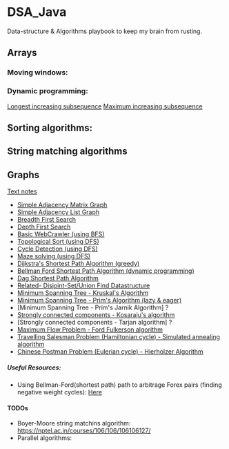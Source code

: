 # DSA_Java
Data-structure & Algorithms playbook to keep my brain from rusting.

## Arrays

### Moving windows:


### Dynamic programming:
[Longest increasing subsequence](src/com/tushar/dsa/dynamicProgramming/longest_increasing_subsequence/LongestIncreasingSubsequence.java)
[Maximum increasing subsequence](src/com/tushar/dsa/dynamicProgramming/maximum_sum_subsequence/MaximumIncreasingSubsequence.java)




## Sorting algorithms:

## String matching algorithms

## Graphs

[Text notes](GraphNotes.md)

* [Simple Adjacency Matrix Graph](src/com/tushar/dsa/graphs/core/simple/AdjacencyMatrixGraph.java)
* [Simple Adjacency List Graph](src/com/tushar/dsa/graphs/core/simple/AdjacencyMatrixGraph.java)
* [Breadth First Search](src/com/tushar/dsa/graphs/algorithms/traversal/BreadthFirstSearch.java) 
* [Depth First Search](src/com/tushar/dsa/graphs/algorithms/traversal/DepthFirstSearch.java)
* [Basic WebCrawler (using BFS)](src/com/tushar/dsa/graphs/algorithms/bfs_webcrawler/WebCrawler.java)
* [Topological Sort (using DFS)](src/com/tushar/dsa/graphs/algorithms/dfs_topologicalSort/TopologicalSorter.java)
* [Cycle Detection (using DFS)](src/com/tushar/dsa/graphs/algorithms/dfs_cycleDetection/CycleDetector.java)
* [Maze solving (using DFS)](src/com/tushar/dsa/graphs/algorithms/dfs_mazeSolve/MazeSolver.java)
* [Dijkstra's Shortest Path Algorithm (greedy)](src/com/tushar/dsa/graphs/algorithms/shortest_path/DijkstraAlgorithm.java)
* [Bellman Ford Shortest Path Algorithm (dynamic programming) ](src/com/tushar/dsa/graphs/algorithms/shortest_path/BellmanFordAlgorithm.java)
* [Dag Shortest Path Algorithm](src/com/tushar/dsa/graphs/algorithms/shortest_path/DagAlgorithm.java)
* [Related- Disjoint-Set/Union Find Datastructure](src/com/tushar/dsa/graphs/core/disjoint_sets/DisjointSetNode.java) 
* [Minimum Spanning Tree - Kruskal's Algorithm](src/com/tushar/dsa/graphs/algorithms/spanning_trees/KruskalsAlgorithm.java)
* [Minimum Spanning Tree - Prim's Algorithm (lazy & eager)](src/com/tushar/dsa/graphs/algorithms/spanning_trees/PrimsAlgorithm.java)
* [Minimum Spanning Tree - Prim's Jarnik Algorithm] ?
* [Strongly connected components - Kosaraju's algorithm](src/com/tushar/dsa/graphs/algorithms/strongly_connected_components/Kosaraju.java)
* [Strongly connected components - Tarjan algorithm] ?
* [Maximum Flow Problem - Ford Fulkerson algorithm](src/com/tushar/dsa/graphs/algorithms/min_cut_and_max_flow/FordFulkersonMaxFlowAlgo.java)
* [Travelling Salesman Problem (Hamiltonian cycle) - Simulated annealing algorithm](src/com/tushar/dsa/graphs/algorithms/travelling_salesman/simulated_annealing/TspBySimulatedAnnealing.java)
* [Chinese Postman Problem (Eulerian cycle) - Hierholzer Algorithm](src/com/tushar/dsa/graphs/algorithms/chinese_postman_problem/HierholzerAlgorithmEulerianCycle.java)

##### Useful Resources:
* Using Bellman-Ford(shortest path) path to arbitrage Forex pairs (finding negative weight cycles): [Here](https://medium.com/@anilpai/currency-arbitrage-using-bellman-ford-algorithm-8938dcea56ea)

#### TODOs

* Boyer-Moore string matchins algorithm: https://nptel.ac.in/courses/106/106/106106127/
* Parallel algorithms:  
